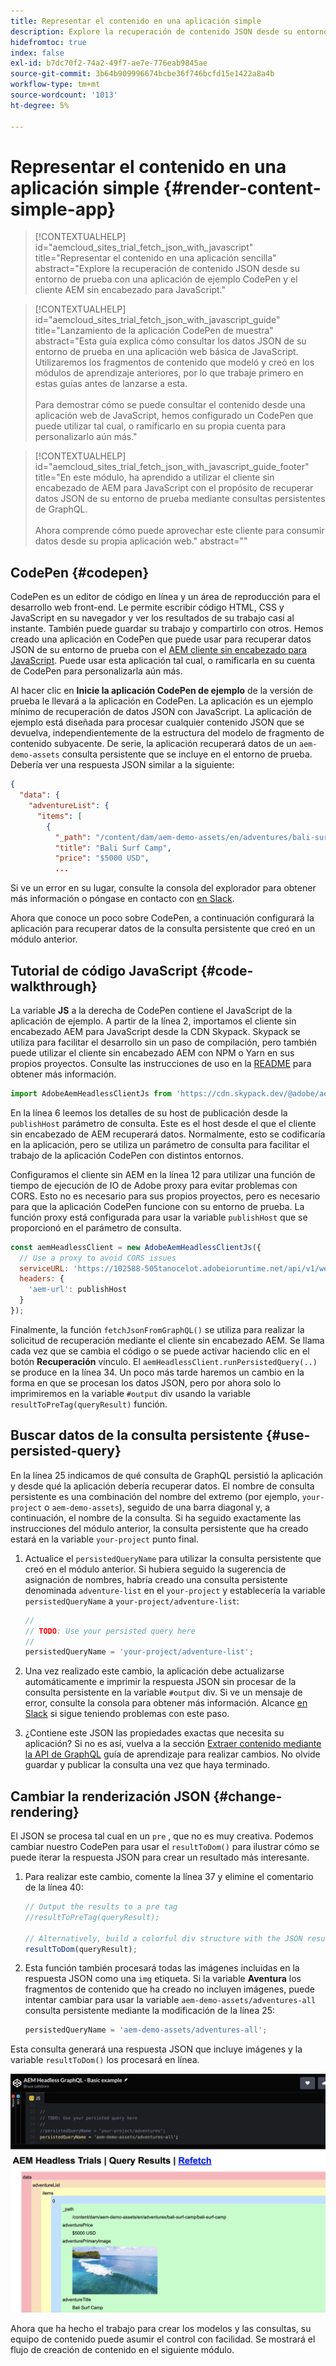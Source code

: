 ```yaml
---
title: Representar el contenido en una aplicación simple
description: Explore la recuperación de contenido JSON desde su entorno de prueba con una aplicación de ejemplo CodePen y el cliente AEM sin encabezado para JavaScript.
hidefromtoc: true
index: false
exl-id: b7dc70f2-74a2-49f7-ae7e-776eab9845ae
source-git-commit: 3b64b909996674bcbe36f746bcfd15e1422a8a4b
workflow-type: tm+mt
source-wordcount: '1013'
ht-degree: 5%

---
```



# Representar el contenido en una aplicación simple {#render-content-simple-app}

>[!CONTEXTUALHELP]
>id="aemcloud_sites_trial_fetch_json_with_javascript"
>title="Representar el contenido en una aplicación sencilla"
>abstract="Explore la recuperación de contenido JSON desde su entorno de prueba con una aplicación de ejemplo CodePen y el cliente AEM sin encabezado para JavaScript."

>[!CONTEXTUALHELP]
>id="aemcloud_sites_trial_fetch_json_with_javascript_guide"
>title="Lanzamiento de la aplicación CodePen de muestra"
>abstract="Esta guía explica cómo consultar los datos JSON de su entorno de prueba en una aplicación web básica de JavaScript. Utilizaremos los fragmentos de contenido que modeló y creó en los módulos de aprendizaje anteriores, por lo que trabaje primero en estas guías antes de lanzarse a esta.<br><br>Para demostrar cómo se puede consultar el contenido desde una aplicación web de JavaScript, hemos configurado un CodePen que puede utilizar tal cual, o ramificarlo en su propia cuenta para personalizarlo aún más."

>[!CONTEXTUALHELP]
>id="aemcloud_sites_trial_fetch_json_with_javascript_guide_footer"
>title="En este módulo, ha aprendido a utilizar el cliente sin encabezado de AEM para JavaScript con el propósito de recuperar datos JSON de su entorno de prueba mediante consultas persistentes de GraphQL.<br><br>Ahora comprende cómo puede aprovechar este cliente para consumir datos desde su propia aplicación web."
>abstract=""

## CodePen {#codepen}

CodePen es un editor de código en línea y un área de reproducción para el desarrollo web front-end. Le permite escribir código HTML, CSS y JavaScript en su navegador y ver los resultados de su trabajo casi al instante. También puede guardar su trabajo y compartirlo con otros. Hemos creado una aplicación en CodePen que puede usar para recuperar datos JSON de su entorno de prueba con el [AEM cliente sin encabezado para JavaScript](https://github.com/adobe/aem-headless-client-js). Puede usar esta aplicación tal cual, o ramificarla en su cuenta de CodePen para personalizarla aún más.

Al hacer clic en **Inicie la aplicación CodePen de ejemplo** de la versión de prueba le llevará a la aplicación en CodePen. La aplicación es un ejemplo mínimo de recuperación de datos JSON con JavaScript. La aplicación de ejemplo está diseñada para procesar cualquier contenido JSON que se devuelva, independientemente de la estructura del modelo de fragmento de contenido subyacente. De serie, la aplicación recuperará datos de un `aem-demo-assets` consulta persistente que se incluye en el entorno de prueba. Debería ver una respuesta JSON similar a la siguiente:

```json
{
  "data": {
    "adventureList": {
      "items": [
        {
          "_path": "/content/dam/aem-demo-assets/en/adventures/bali-surf-camp/bali-surf-camp",
          "title": "Bali Surf Camp",
          "price": "$5000 USD",
          ...
```

Si ve un error en su lugar, consulte la consola del explorador para obtener más información o póngase en contacto con [en Slack](https://adobe-dx-support.slack.com).

Ahora que conoce un poco sobre CodePen, a continuación configurará la aplicación para recuperar datos de la consulta persistente que creó en un módulo anterior.

## Tutorial de código JavaScript {#code-walkthrough}

La variable **JS** a la derecha de CodePen contiene el JavaScript de la aplicación de ejemplo. A partir de la línea 2, importamos el cliente sin encabezado AEM para JavaScript desde la CDN Skypack. Skypack se utiliza para facilitar el desarrollo sin un paso de compilación, pero también puede utilizar el cliente sin encabezado AEM con NPM o Yarn en sus propios proyectos. Consulte las instrucciones de uso en la [README](https://github.com/adobe/aem-headless-client-js#aem-headless-client-for-javascript) para obtener más información.

```javascript
import AdobeAemHeadlessClientJs from 'https://cdn.skypack.dev/@adobe/aem-headless-client-js@v3.2.0';
```

En la línea 6 leemos los detalles de su host de publicación desde la `publishHost` parámetro de consulta. Este es el host desde el que el cliente sin encabezado de AEM recuperará datos. Normalmente, esto se codificaría en la aplicación, pero se utiliza un parámetro de consulta para facilitar el trabajo de la aplicación CodePen con distintos entornos.

Configuramos el cliente sin AEM en la línea 12 para utilizar una función de tiempo de ejecución de IO de Adobe proxy para evitar problemas con CORS. Esto no es necesario para sus propios proyectos, pero es necesario para que la aplicación CodePen funcione con su entorno de prueba. La función proxy está configurada para usar la variable `publishHost` que se proporcionó en el parámetro de consulta.

```javascript
const aemHeadlessClient = new AdobeAemHeadlessClientJs({
  // Use a proxy to avoid CORS issues
  serviceURL: 'https://102588-505tanocelot.adobeioruntime.net/api/v1/web/aem/proxy',
  headers: {
    'aem-url': publishHost
  }
});
```

Finalmente, la función `fetchJsonFromGraphQL()` se utiliza para realizar la solicitud de recuperación mediante el cliente sin encabezado AEM. Se llama cada vez que se cambia el código o se puede activar haciendo clic en el botón **Recuperación** vínculo. El `aemHeadlessClient.runPersistedQuery(..)` se produce en la línea 34. Un poco más tarde haremos un cambio en la forma en que se procesan los datos JSON, pero por ahora solo lo imprimiremos en la variable `#output` div usando la variable `resultToPreTag(queryResult)` función.

## Buscar datos de la consulta persistente {#use-persisted-query}

En la línea 25 indicamos de qué consulta de GraphQL persistió la aplicación y desde qué la aplicación debería recuperar datos. El nombre de consulta persistente es una combinación del nombre del extremo (por ejemplo, `your-project` o `aem-demo-assets`), seguido de una barra diagonal y, a continuación, el nombre de la consulta. Si ha seguido exactamente las instrucciones del módulo anterior, la consulta persistente que ha creado estará en la variable `your-project` punto final.

1. Actualice el `persistedQueryName` para utilizar la consulta persistente que creó en el módulo anterior. Si hubiera seguido la sugerencia de asignación de nombres, habría creado una consulta persistente denominada `adventure-list` en el `your-project` y establecería la variable `persistedQueryName` a `your-project/adventure-list`:

   ```javascript
   //
   // TODO: Use your persisted query here
   //
   persistedQueryName = 'your-project/adventure-list';
   ```

1. Una vez realizado este cambio, la aplicación debe actualizarse automáticamente e imprimir la respuesta JSON sin procesar de la consulta persistente en la variable `#output` div. Si ve un mensaje de error, consulte la consola para obtener más información. Alcance [en Slack](https://adobe-dx-support.slack.com) si sigue teniendo problemas con este paso.

1. ¿Contiene este JSON las propiedades exactas que necesita su aplicación? Si no es así, vuelva a la sección [Extraer contenido mediante la API de GraphQL](https://experience.adobe.com/experiencemanager/learn/extract_content_using_graphql) guía de aprendizaje para realizar cambios. No olvide guardar y publicar la consulta una vez que haya terminado.

## Cambiar la renderización JSON {#change-rendering}

El JSON se procesa tal cual en un `pre` , que no es muy creativa. Podemos cambiar nuestro CodePen para usar el `resultToDom()` para ilustrar cómo se puede iterar la respuesta JSON para crear un resultado más interesante.

1. Para realizar este cambio, comente la línea 37 y elimine el comentario de la línea 40:

   ```javascript
   // Output the results to a pre tag
   //resultToPreTag(queryResult);
   
   // Alternatively, build a colorful div structure with the JSON results and render images inline
   resultToDom(queryResult);
   ```

1. Esta función también procesará todas las imágenes incluidas en la respuesta JSON como una `img` etiqueta. Si la variable **Aventura** los fragmentos de contenido que ha creado no incluyen imágenes, puede intentar cambiar para usar la variable `aem-demo-assets/adventures-all` consulta persistente mediante la modificación de la línea 25:

   ```javascript
   persistedQueryName = 'aem-demo-assets/adventures-all';
   ```

Esta consulta generará una respuesta JSON que incluye imágenes y la variable `resultToDom()` los procesará en línea.

![Resultado de la consulta adventures-all y de la función de renderización resultToDom](assets/do-not-localize/adventures-all-query-result.png)

Ahora que ha hecho el trabajo para crear los modelos y las consultas, su equipo de contenido puede asumir el control con facilidad. Se mostrará el flujo de creación de contenido en el siguiente módulo.
